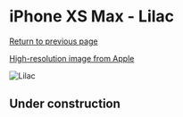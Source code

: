 # iPhone XS Max - Lilac

[Return to previous page](/iphone_x)

[High-resolution image from Apple](https://store.storeimages.cdn-apple.com/8756/as-images.apple.com/is/MVH02?wid=4500&hei=4500&fmt=png)

<div style="width: 500px"><img src="/almost_uncompressed/MVH02.webp" alt="Lilac"></div>

## Under construction
